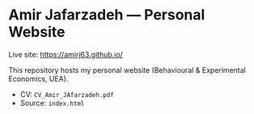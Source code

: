 # Amir Jafarzadeh — Personal Website

Live site: https://amirj63.github.io/

This repository hosts my personal website (Behavioural & Experimental Economics, UEA).
- CV: `CV_Amir_JAfarzadeh.pdf`
- Source: `index.html`
